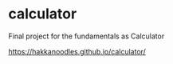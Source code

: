 # calculator

Final project for the fundamentals as Calculator

https://hakkanoodles.github.io/calculator/
